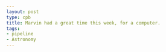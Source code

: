 ```yaml
---
layout: post
type: cpb
title: Marvin had a great time this week, for a computer.
tags:
- pipeline
- Astronomy
---
```

